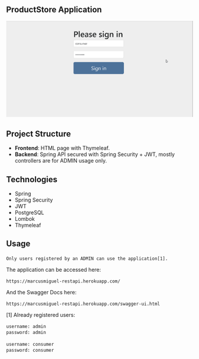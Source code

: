 
## ProductStore Application

![img](/src/main/resources/static/images/store2.gif)

## Project Structure
- **Frontend**: HTML page with Thymeleaf.
- **Backend**: Spring API secured with Spring Security + JWT, mostly controllers are for ADMIN usage only.

## Technologies
- Spring
- Spring Security
- JWT
- PostgreSQL
- Lombok
- Thymeleaf


	 
## Usage
`Only users registered by an ADMIN can use the application[1].`

The application can be accessed here:
	
	https://marcusmiguel-restapi.herokuapp.com/

And the Swagger Docs here: 

	https://marcusmiguel-restapi.herokuapp.com/swagger-ui.html


[1] Already registered users:

	username: admin
	password: admin

	username: consumer
	password: consumer
